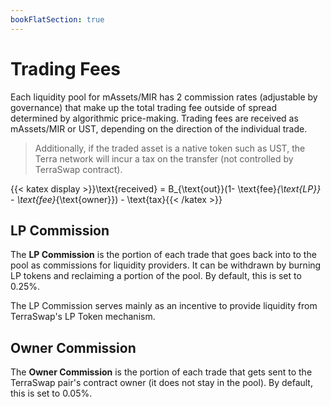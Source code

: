 ```yaml
---
bookFlatSection: true
---
```


# Trading Fees

Each liquidity pool for mAssets/MIR has 2 commission rates (adjustable by governance) that make up the total trading fee outside of spread determined by algorithmic price-making. Trading fees are received as mAssets/MIR or UST, depending on the direction of the individual trade.

> Additionally, if the traded asset is a native token such as UST, the Terra network will incur a tax on the transfer (not controlled by TerraSwap contract).

{{< katex display >}}\text{received} = B_{\text{out}}(1- \text{fee}_{\text{LP}} - \text{fee}_{\text{owner}}) - \text{tax}{{< /katex >}}

## LP Commission

The **LP Commission** is the portion of each trade that goes back into to the pool as commissions for liquidity providers. It can be withdrawn by burning LP tokens and reclaiming a portion of the pool. By default, this is set to 0.25%.

The LP Commission serves mainly as an incentive to provide liquidity from TerraSwap's LP Token mechanism.

## Owner Commission

The **Owner Commission** is the portion of each trade that gets sent to the TerraSwap pair's contract owner (it does not stay in the pool). By default, this is set to 0.05%.
